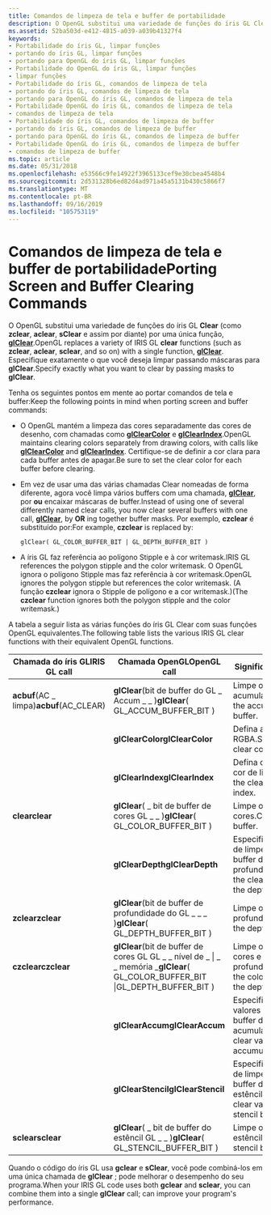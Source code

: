 ```yaml
---
title: Comandos de limpeza de tela e buffer de portabilidade
description: O OpenGL substitui uma variedade de funções do íris GL Clear (como zclear, aclear, sClear e assim por diante) por uma única função, glClear. Especifique exatamente o que você deseja limpar passando máscaras para glClear.
ms.assetid: 52ba503d-e412-4815-a039-a039b41327f4
keywords:
- Portabilidade do íris GL, limpar funções
- portando do íris GL, limpar funções
- portando para OpenGL do íris GL, limpar funções
- Portabilidade do OpenGL do íris GL, limpar funções
- limpar funções
- Portabilidade do íris GL, comandos de limpeza de tela
- portando do íris GL, comandos de limpeza de tela
- portando para OpenGL do íris GL, comandos de limpeza de tela
- Portabilidade OpenGL do íris GL, comandos de limpeza de tela
- comandos de limpeza de tela
- Portabilidade do íris GL, comandos de limpeza de buffer
- portando do íris GL, comandos de limpeza de buffer
- portando para OpenGL do íris GL, comandos de limpeza de buffer
- Portabilidade OpenGL do íris GL, comandos de limpeza de buffer
- comandos de limpeza de buffer
ms.topic: article
ms.date: 05/31/2018
ms.openlocfilehash: e53566c9fe14922f3965133cef9e30cbea4548b4
ms.sourcegitcommit: 2d531328b6ed82d4ad971a45a5131b430c5866f7
ms.translationtype: MT
ms.contentlocale: pt-BR
ms.lasthandoff: 09/16/2019
ms.locfileid: "105753119"
---
```

# <a name="porting-screen-and-buffer-clearing-commands"></a><span data-ttu-id="cb3de-119">Comandos de limpeza de tela e buffer de portabilidade</span><span class="sxs-lookup"><span data-stu-id="cb3de-119">Porting Screen and Buffer Clearing Commands</span></span>

<span data-ttu-id="cb3de-120">O OpenGL substitui uma variedade de funções do íris GL **Clear** (como **zclear**, **aclear**, **sClear** e assim por diante) por uma única função, [**glClear**](glclear.md).</span><span class="sxs-lookup"><span data-stu-id="cb3de-120">OpenGL replaces a variety of IRIS GL **clear** functions (such as **zclear**, **aclear**, **sclear**, and so on) with a single function, [**glClear**](glclear.md).</span></span> <span data-ttu-id="cb3de-121">Especifique exatamente o que você deseja limpar passando máscaras para **glClear**.</span><span class="sxs-lookup"><span data-stu-id="cb3de-121">Specify exactly what you want to clear by passing masks to **glClear**.</span></span>

<span data-ttu-id="cb3de-122">Tenha os seguintes pontos em mente ao portar comandos de tela e buffer:</span><span class="sxs-lookup"><span data-stu-id="cb3de-122">Keep the following points in mind when porting screen and buffer commands:</span></span>

-   <span data-ttu-id="cb3de-123">O OpenGL mantém a limpeza das cores separadamente das cores de desenho, com chamadas como [**glClearColor**](glclearcolor.md) e [**glClearIndex**](glclearindex.md).</span><span class="sxs-lookup"><span data-stu-id="cb3de-123">OpenGL maintains clearing colors separately from drawing colors, with calls like [**glClearColor**](glclearcolor.md) and [**glClearIndex**](glclearindex.md).</span></span> <span data-ttu-id="cb3de-124">Certifique-se de definir a cor clara para cada buffer antes de apagar.</span><span class="sxs-lookup"><span data-stu-id="cb3de-124">Be sure to set the clear color for each buffer before clearing.</span></span>
-   <span data-ttu-id="cb3de-125">Em vez de usar uma das várias chamadas Clear nomeadas de forma diferente, agora você limpa vários buffers com uma chamada, [**glClear**](glclear.md), por **ou** encaixar máscaras de buffer.</span><span class="sxs-lookup"><span data-stu-id="cb3de-125">Instead of using one of several differently named clear calls, you now clear several buffers with one call, [**glClear**](glclear.md), by **OR** ing together buffer masks.</span></span> <span data-ttu-id="cb3de-126">Por exemplo, **czclear** é substituído por:</span><span class="sxs-lookup"><span data-stu-id="cb3de-126">For example, **czclear** is replaced by:</span></span>

    ``` syntax
    glClear( GL_COLOR_BUFFER_BIT | GL_DEPTH_BUFFER_BIT )
    ```

-   <span data-ttu-id="cb3de-127">A íris GL faz referência ao polígono Stipple e à cor writemask.</span><span class="sxs-lookup"><span data-stu-id="cb3de-127">IRIS GL references the polygon stipple and the color writemask.</span></span> <span data-ttu-id="cb3de-128">O OpenGL ignora o polígono Stipple mas faz referência à cor writemask.</span><span class="sxs-lookup"><span data-stu-id="cb3de-128">OpenGL ignores the polygon stipple but references the color writemask.</span></span> <span data-ttu-id="cb3de-129">(A função **czclear** ignora o Stipple de polígono e a cor writemask.)</span><span class="sxs-lookup"><span data-stu-id="cb3de-129">(The **czclear** function ignores both the polygon stipple and the color writemask.)</span></span>

<span data-ttu-id="cb3de-130">A tabela a seguir lista as várias funções do íris GL Clear com suas funções OpenGL equivalentes.</span><span class="sxs-lookup"><span data-stu-id="cb3de-130">The following table lists the various IRIS GL clear functions with their equivalent OpenGL functions.</span></span>



| <span data-ttu-id="cb3de-131">Chamada do íris GL</span><span class="sxs-lookup"><span data-stu-id="cb3de-131">IRIS GL call</span></span>         | <span data-ttu-id="cb3de-132">Chamada OpenGL</span><span class="sxs-lookup"><span data-stu-id="cb3de-132">OpenGL call</span></span>                                                               | <span data-ttu-id="cb3de-133">Significado</span><span class="sxs-lookup"><span data-stu-id="cb3de-133">Meaning</span></span>                                           |
|----------------------|---------------------------------------------------------------------------|---------------------------------------------------|
| <span data-ttu-id="cb3de-134">**acbuf**(AC \_ limpa)</span><span class="sxs-lookup"><span data-stu-id="cb3de-134">**acbuf**(AC\_CLEAR)</span></span> | <span data-ttu-id="cb3de-135">**glClear**(bit de buffer do GL \_ Accum \_ \_ )</span><span class="sxs-lookup"><span data-stu-id="cb3de-135">**glClear**( GL\_ACCUM\_BUFFER\_BIT )</span></span>                                     | <span data-ttu-id="cb3de-136">Limpe o buffer de acumulação.</span><span class="sxs-lookup"><span data-stu-id="cb3de-136">Clear the accumulation buffer.</span></span>                    |
|                      | <span data-ttu-id="cb3de-137">**glClearColor**</span><span class="sxs-lookup"><span data-stu-id="cb3de-137">**glClearColor**</span></span>                                                          | <span data-ttu-id="cb3de-138">Defina a cor nítida de RGBA.</span><span class="sxs-lookup"><span data-stu-id="cb3de-138">Set the RGBA clear color.</span></span>                         |
|                      | <span data-ttu-id="cb3de-139">**glClearIndex**</span><span class="sxs-lookup"><span data-stu-id="cb3de-139">**glClearIndex**</span></span>                                                          | <span data-ttu-id="cb3de-140">Defina o índice de cor de limpeza.</span><span class="sxs-lookup"><span data-stu-id="cb3de-140">Set the clear-color index.</span></span>                        |
| <span data-ttu-id="cb3de-141">**clear**</span><span class="sxs-lookup"><span data-stu-id="cb3de-141">**clear**</span></span>            | <span data-ttu-id="cb3de-142">**glClear**( \_ bit de buffer de cores GL \_ \_ )</span><span class="sxs-lookup"><span data-stu-id="cb3de-142">**glClear**( GL\_COLOR\_BUFFER\_BIT )</span></span>                                     | <span data-ttu-id="cb3de-143">Limpe o buffer de cores.</span><span class="sxs-lookup"><span data-stu-id="cb3de-143">Clear the color buffer.</span></span>                           |
|                      | <span data-ttu-id="cb3de-144">**glClearDepth**</span><span class="sxs-lookup"><span data-stu-id="cb3de-144">**glClearDepth**</span></span>                                                          | <span data-ttu-id="cb3de-145">Especifique o valor de limpeza para o buffer de profundidade.</span><span class="sxs-lookup"><span data-stu-id="cb3de-145">Specify the clear value for the depth buffer.</span></span>     |
| <span data-ttu-id="cb3de-146">**zclear**</span><span class="sxs-lookup"><span data-stu-id="cb3de-146">**zclear**</span></span>           | <span data-ttu-id="cb3de-147">**glClear**(bit de buffer de profundidade do GL \_ \_ \_ )</span><span class="sxs-lookup"><span data-stu-id="cb3de-147">**glClear**( GL\_DEPTH\_BUFFER\_BIT )</span></span>                                     | <span data-ttu-id="cb3de-148">Limpe o buffer de profundidade.</span><span class="sxs-lookup"><span data-stu-id="cb3de-148">Clear the depth buffer.</span></span>                           |
| <span data-ttu-id="cb3de-149">**czclear**</span><span class="sxs-lookup"><span data-stu-id="cb3de-149">**czclear**</span></span>          | <span data-ttu-id="cb3de-150">**glClear**(bit de buffer de cores GL GL \_ \_ nível de \_ \| \_ \_ memória \_</span><span class="sxs-lookup"><span data-stu-id="cb3de-150">**glClear**( GL\_COLOR\_BUFFER\_BIT \|GL\_DEPTH\_BUFFER\_BIT )</span></span><br/> | <span data-ttu-id="cb3de-151">Limpe o buffer de cores e o buffer de profundidade.</span><span class="sxs-lookup"><span data-stu-id="cb3de-151">Clear the color buffer and the depth buffer.</span></span>      |
|                      | <span data-ttu-id="cb3de-152">**glClearAccum**</span><span class="sxs-lookup"><span data-stu-id="cb3de-152">**glClearAccum**</span></span>                                                          | <span data-ttu-id="cb3de-153">Especifique os valores claros para o buffer de acumulação.</span><span class="sxs-lookup"><span data-stu-id="cb3de-153">Specify clear values for the accumulation buffer.</span></span> |
|                      | <span data-ttu-id="cb3de-154">**glClearStencil**</span><span class="sxs-lookup"><span data-stu-id="cb3de-154">**glClearStencil**</span></span>                                                        | <span data-ttu-id="cb3de-155">Especifique o valor de limpeza para o buffer de estêncil.</span><span class="sxs-lookup"><span data-stu-id="cb3de-155">Specify the clear value for the stencil buffer.</span></span>   |
| <span data-ttu-id="cb3de-156">**sclear**</span><span class="sxs-lookup"><span data-stu-id="cb3de-156">**sclear**</span></span>           | <span data-ttu-id="cb3de-157">**glClear**( \_ bit de buffer do estêncil GL \_ \_ )</span><span class="sxs-lookup"><span data-stu-id="cb3de-157">**glClear**( GL\_STENCIL\_BUFFER\_BIT )</span></span>                                   | <span data-ttu-id="cb3de-158">Limpe o buffer do estêncil.</span><span class="sxs-lookup"><span data-stu-id="cb3de-158">Clear the stencil buffer.</span></span>                         |



 

<span data-ttu-id="cb3de-159">Quando o código do íris GL usa **gclear** e **sClear**, você pode combiná-los em uma única chamada de **glClear** ; pode melhorar o desempenho do seu programa.</span><span class="sxs-lookup"><span data-stu-id="cb3de-159">When your IRIS GL code uses both **gclear** and **sclear**, you can combine them into a single **glClear** call; can improve your program's performance.</span></span>

 

 





